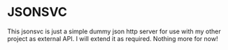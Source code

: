 # JSONSVC
This jsonsvc is just a simple dummy json http server for use with my other project as external API. I will extend it as required. Nothing more for now!